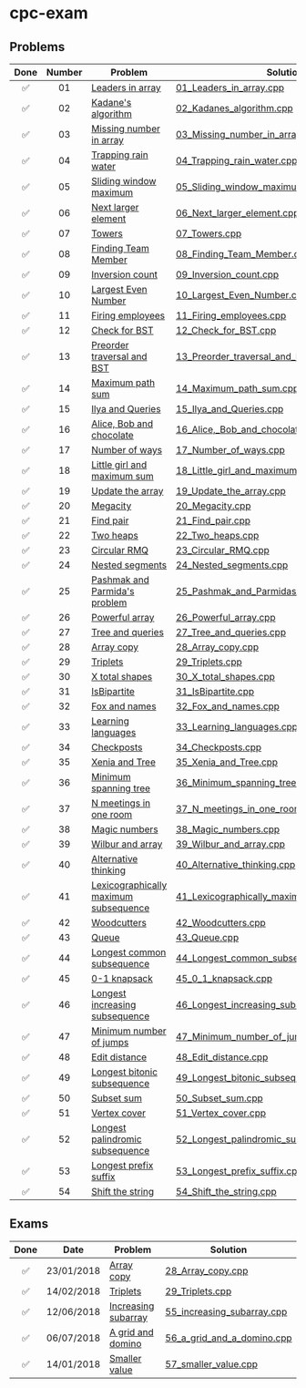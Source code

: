 # cpc-exam

Problems
---------------

| Done | Number | Problem | Solution |
|:----:|:------:| ------- | -------- |
| ✅ | 01 | [Leaders in array](http://practice.geeksforgeeks.org/problems/leaders-in-an-array/0) | [01_Leaders_in_array.cpp](01_Leaders_in_array/01_Leaders_in_array.cpp) |
| ✅ | 02 | [Kadane's algorithm](http://practice.geeksforgeeks.org/problems/kadanes-algorithm/0) | [02_Kadanes_algorithm.cpp](02_Kadanes_algorithm/02_Kadanes_algorithm.cpp) |
| ✅ | 03 | [Missing number in array](http://practice.geeksforgeeks.org/problems/missing-number-in-array/0) | [03_Missing_number_in_array.cpp](03_Missing_number_in_array/03_Missing_number_in_array.cpp) |
| ✅ | 04 | [Trapping rain water](http://practice.geeksforgeeks.org/problems/trapping-rain-water/0) | [04_Trapping_rain_water.cpp](04_Trapping_rain_water/04_Trapping_rain_water.cpp) |
| ✅ | 05 | [Sliding window maximum](http://practice.geeksforgeeks.org/problems/maximum-of-all-subarrays-of-size-k/0) | [05_Sliding_window_maximum.cpp](05_Sliding_window_maximum/05_Sliding_window_maximum.cpp) |
| ✅ | 06 | [Next larger element](http://practice.geeksforgeeks.org/problems/next-larger-element/0) | [06_Next_larger_element.cpp](06_Next_larger_element/06_Next_larger_element.cpp) |
| ✅ | 07 | [Towers](http://codeforces.com/problemset/problem/37/A?locale=en) | [07_Towers.cpp](07_Towers/07_Towers.cpp) |
| ✅ | 08 | [Finding Team Member](http://codeforces.com/problemset/problem/579/B?locale=en) | [08_Finding_Team_Member.cpp](08_Finding_Team_Member/08_Finding_Team_Member.cpp) |
| ✅ | 09 | [Inversion count](http://www.spoj.com/problems/INVCNT/) | [09_Inversion_count.cpp](09_Inversion_count/09_Inversion_count.cpp) |
| ✅ | 10 | [Largest Even Number](http://practice.geeksforgeeks.org/problems/largest-even-number/0) | [10_Largest_Even_Number.cpp](10_Largest_Even_Number/10_Largest_Even_Number.cpp) |
| ✅ | 11 | [Firing employees](http://practice.geeksforgeeks.org/problems/firing-employees/0) | [11_Firing_employees.cpp](11_Firing_employees/11_Firing_employees.cpp) |
| ✅ | 12 | [Check for BST](http://practice.geeksforgeeks.org/problems/check-for-bst/1) | [12_Check_for_BST.cpp](12_Check_for_BST/12_Check_for_BST.cpp) |
| ✅ | 13 | [Preorder traversal and BST](http://practice.geeksforgeeks.org/problems/preorder-traversal-and-bst/0) | [13_Preorder_traversal_and_BST.cpp](13_Preorder_traversal_and_BST/13_Preorder_traversal_and_BST.cpp) |
| ✅ | 14 | [Maximum path sum](http://practice.geeksforgeeks.org/problems/maximum-path-sum/1) | [14_Maximum_path_sum.cpp](14_Maximum_path_sum/14_Maximum_path_sum.cpp) |
| ✅ | 15 | [Ilya and Queries](http://codeforces.com/problemset/problem/313/B?locale=en) | [15_Ilya_and_Queries.cpp](15_Ilya_and_Queries/15_Ilya_and_Queries.cpp) |
| ✅ | 16 | [Alice, Bob and chocolate](http://codeforces.com/problemset/problem/6/C?locale=en) | [16_Alice,_Bob_and_chocolate.cpp](16_Alice,_Bob_and_chocolate/16_Alice,_Bob_and_chocolate.cpp) |
| ✅ | 17 | [Number of ways](http://codeforces.com/problemset/problem/466/C?locale=en) | [17_Number_of_ways.cpp](17_Number_of_ways/17_Number_of_ways.cpp) |
| ✅ | 18 | [Little girl and maximum sum](http://codeforces.com/problemset/problem/276/C?locale=en) | [18_Little_girl_and_maximum_sum.cpp](18_Little_girl_and_maximum_sum/18_Little_girl_and_maximum_sum.cpp) |
| ✅ | 19 | [Update the array](http://www.spoj.com/problems/UPDATEIT/) | [19_Update_the_array.cpp](19_Update_the_array/19_Update_the_array.cpp) |
| ✅ | 20 | [Megacity](http://codeforces.com/problemset/problem/424/B?locale=en) | [20_Megacity.cpp](20_Megacity/20_Megacity.cpp) |
| ✅ | 21 | [Find pair](http://codeforces.com/problemset/problem/160/C?locale=en) | [21_Find_pair.cpp](21_Find_pair/21_Find_pair.cpp) |
| ✅ | 22 | [Two heaps](http://codeforces.com/problemset/problem/353/B?locale=en) | [22_Two_heaps.cpp](22_Two_heaps/22_Two_heaps.cpp) |
| ✅ | 23 | [Circular RMQ](http://codeforces.com/problemset/problem/52/C) | [23_Circular_RMQ.cpp](23_Circular_RMQ/23_Circular_RMQ.cpp) |
| ✅ | 24 | [Nested segments](http://codeforces.com/problemset/problem/652/D?locale=en) | [24_Nested_segments.cpp](24_Nested_segments/24_Nested_segments.cpp) |
| ✅ | 25 | [Pashmak and Parmida's problem](http://codeforces.com/problemset/problem/459/D?locale=en) | [25_Pashmak_and_Parmidas_problem.cpp](25_Pashmak_and_Parmidas_problem/25_Pashmak_and_Parmidas_problem.cpp) |
| ✅ | 26 | [Powerful array](http://codeforces.com/contest/86/problem/D) | [26_Powerful_array.cpp](26_Powerful_array/26_Powerful_array.cpp) |
| ✅ | 27 | [Tree and queries](http://codeforces.com/contest/375/problem/D) | [27_Tree_and_queries.cpp](27_Tree_and_queries/27_Tree_and_queries.cpp) |
| ✅ | 28 | [Array copy](https://github.com/rossanoventurini/CompetitiveProgramming/blob/master/Exams/Text23012018.pdf) | [28_Array_copy.cpp](28_Array_copy/28_Array_copy.cpp) |
| ✅ | 29 | [Triplets](https://github.com/rossanoventurini/CompetitiveProgramming/blob/master/Exams/Text14022018.pdf) | [29_Triplets.cpp](29_Triplets/29_Triplets.cpp) |
| ✅ | 30 | [X total shapes](http://practice.geeksforgeeks.org/problems/x-total-shapes/0) | [30_X_total_shapes.cpp](30_X_total_shapes/30_X_total_shapes.cpp) |
| ✅ | 31 | [IsBipartite](http://practice.geeksforgeeks.org/problems/bipartite-graph/1) | [31_IsBipartite.cpp](31_IsBipartite/31_IsBipartite.cpp) |
| ✅ | 32 | [Fox and names](http://codeforces.com/problemset/problem/510/C?locale=en) | [32_Fox_and_names.cpp](32_Fox_and_names/32_Fox_and_names.cpp) |
| ✅ | 33 | [Learning languages](http://codeforces.com/problemset/problem/277/A?locale=en) | [33_Learning_languages.cpp](33_Learning_languages/33_Learning_languages.cpp) |
| ✅ | 34 | [Checkposts](http://codeforces.com/problemset/problem/427/C?locale=en) | [34_Checkposts.cpp](34_Checkposts/34_Checkposts.cpp) |
| ✅ | 35 | [Xenia and Tree](http://codeforces.com/problemset/problem/342/E?locale=en) | [35_Xenia_and_Tree.cpp](35_Xenia_and_Tree/35_Xenia_and_Tree.cpp) |
| ✅ | 36 | [Minimum spanning tree](http://www.spoj.com/problems/MST/) | [36_Minimum_spanning_tree.cpp](36_Minimum_spanning_tree/36_Minimum_spanning_tree.cpp) |
| ✅ | 37 | [N meetings in one room](http://practice.geeksforgeeks.org/problems/n-meetings-in-one-room/0) | [37_N_meetings_in_one_room.cpp](37_N_meetings_in_one_room/37_N_meetings_in_one_room.cpp) |
| ✅ | 38 | [Magic numbers](http://codeforces.com/problemset/problem/320/A?locale=en) | [38_Magic_numbers.cpp](38_Magic_numbers/38_Magic_numbers.cpp) |
| ✅ | 39 | [Wilbur and array](http://codeforces.com/problemset/problem/596/B?locale=en) | [39_Wilbur_and_array.cpp](39_Wilbur_and_array/39_Wilbur_and_array.cpp) |
| ✅ | 40 | [Alternative thinking](http://codeforces.com/problemset/problem/603/A?locale=en) | [40_Alternative_thinking.cpp](40_Alternative_thinking/40_Alternative_thinking.cpp) |
| ✅ | 41 | [Lexicographically maximum subsequence](http://codeforces.com/problemset/problem/196/A?locale=en) | [41_Lexicographically_maximum_subsequence.cpp](41_Lexicographically_maximum_subsequence/41_Lexicographically_maximum_subsequence.cpp) |
| ✅ | 42 | [Woodcutters](http://codeforces.com/contest/545/problem/C?locale=en) | [42_Woodcutters.cpp](42_Woodcutters/42_Woodcutters.cpp) |
| ✅ | 43 | [Queue](http://codeforces.com/problemset/problem/141/C?locale=en) | [43_Queue.cpp](43_Queue/43_Queue.cpp) |
| ✅ | 44 | [Longest common subsequence](https://practice.geeksforgeeks.org/problems/longest-common-subsequence/0) | [44_Longest_common_subsequence.cpp](44_Longest_common_subsequence/44_Longest_common_subsequence.cpp) |
| ✅ | 45 | [0-1 knapsack](http://www.practice.geeksforgeeks.org/problem-page.php?pid=909) | [45_0_1_knapsack.cpp](45_0_1_knapsack/45_0_1_knapsack.cpp) |
| ✅ | 46 | [Longest increasing subsequence](https://practice.geeksforgeeks.org/problems/longest-increasing-subsequence/0) | [46_Longest_increasing_subsequence.cpp](46_Longest_increasing_subsequence/46_Longest_increasing_subsequence.cpp) |
| ✅ | 47 | [Minimum number of jumps](https://practice.geeksforgeeks.org/problems/minimum-number-of-jumps/0) | [47_Minimum_number_of_jumps.cpp](47_Minimum_number_of_jumps/47_Minimum_number_of_jumps.cpp) |
| ✅ | 48 | [Edit distance](https://practice.geeksforgeeks.org/problems/edit-distance/0) | [48_Edit_distance.cpp](48_Edit_distance/48_Edit_distance.cpp) |
| ✅ | 49 | [Longest bitonic subsequence](https://practice.geeksforgeeks.org/problems/longest-bitonic-subsequence/0) | [49_Longest_bitonic_subsequence.cpp](49_Longest_bitonic_subsequence/49_Longest_bitonic_subsequence.cpp) |
| ✅ | 50 | [Subset sum](https://practice.geeksforgeeks.org/problems/subset-sum-problem/0) | [50_Subset_sum.cpp](50_Subset_sum/50_Subset_sum.cpp) |
| ✅ | 51 | [Vertex cover](http://www.spoj.com/problems/PT07X/) | [51_Vertex_cover.cpp](51_Vertex_cover/51_Vertex_cover.cpp) |
| ✅ | 52 | [Longest palindromic subsequence](https://practice.geeksforgeeks.org/problems/longest-palindromic-subsequence/0) | [52_Longest_palindromic_subsequence.cpp](52_Longest_palindromic_subsequence/52_Longest_palindromic_subsequence.cpp) |
| ✅ | 53 | [Longest prefix suffix](https://practice.geeksforgeeks.org/problems/longest-prefix-suffix/0) | [53_Longest_prefix_suffix.cpp](53_Longest_prefix_suffix/53_Longest_prefix_suffix.cpp) |
| ✅ | 54 | [Shift the string](https://www.codechef.com/problems/TASHIFT) | [54_Shift_the_string.cpp](54_Shift_the_string/54_Shift_the_string.cpp) |


Exams
---------------
| Done | Date       | Problem                                                                                                              | Solution |
|:----:|:----------:| -------------------------------------------------------------------------------------------------------------------- | -------- |
|  ✅  | 23/01/2018 | [Array copy](https://github.com/rossanoventurini/CompetitiveProgramming/blob/master/Exams/Text23012018.pdf)          | [28_Array_copy.cpp](28_Array_copy/28_Array_copy.cpp) |
|  ✅  | 14/02/2018 | [Triplets](https://github.com/rossanoventurini/CompetitiveProgramming/blob/master/Exams/Text14022018.pdf)            | [29_Triplets.cpp](29_Triplets/29_Triplets.cpp)       |
|  ✅  | 12/06/2018 | [Increasing subarray](https://github.com/rossanoventurini/CompetitiveProgramming/blob/master/Exams/Text12062018.pdf) | [55_increasing_subarray.cpp](55_increasing_subarray/55_increasing_subarray.cpp)     |
|  ✅  | 06/07/2018 | [A grid and domino](https://github.com/rossanoventurini/CompetitiveProgramming/blob/master/Exams/Text06072018.pdf)   | [56_a_grid_and_a_domino.cpp](56_a_grid_and_a_domino/56_a_grid_and_a_domino.cpp)     |
|  ✅  | 14/01/2018 | [Smaller value](https://github.com/rossanoventurini/CompetitiveProgramming/blob/master/Exams/Text14012019.pdf)       | [57_smaller_value.cpp](57_smaller_value/57_smaller_value.cpp)     |

